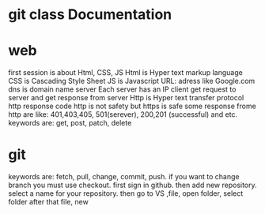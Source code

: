 # git class Documentation
# web
first session is about Html, CSS, JS
Html is Hyper text markup language
CSS is Cascading Style Sheet
JS is Javascript
URL: adress like Google.com
dns is domain name server
Each server has an IP
client get request to server and get response from server
Http is Hyper text transfer protocol
http response code
http is not safety but https is safe
some response frome http are like: 401,403,405, 501(serever), 200,201 (successful) and etc.
keywords are: get, post, patch, delete
# git
keywords are: fetch, pull, change, commit, push.
if you want to change branch you must use checkout.
first sign in github.
then add new repository.
select a name for your repository.
then go to VS ,file, open folder, select folder
after that file, new


